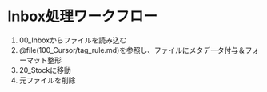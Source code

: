 # Inbox処理ワークフロー
1. 00_Inboxからファイルを読み込む
2. @file(100_Cursor/tag_rule.md)を参照し、ファイルにメタデータ付与＆フォーマット整形 
3. 20_Stockに移動
4. 元ファイルを削除
